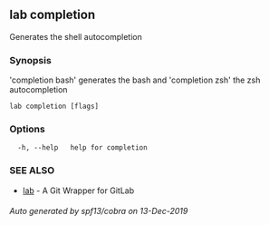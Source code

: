 ## lab completion

Generates the shell autocompletion

### Synopsis

'completion bash' generates the bash and 'completion zsh' the zsh autocompletion

```
lab completion [flags]
```

### Options

```
  -h, --help   help for completion
```

### SEE ALSO

* [lab](index.md)	 - A Git Wrapper for GitLab

###### Auto generated by spf13/cobra on 13-Dec-2019
